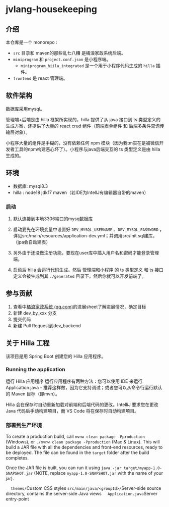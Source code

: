 # jvlang-housekeeping

## 介绍

本仓库是一个 monorepo :

- `src` 目录和 maven的那些乱七八糟 是橘浪家政系统后端。
- `miniprogram` 和 `project.conf.json` 是小程序端。
  - `miniprogram_hiila_integrated` 是一个用于小程序代码生成的 `hilla` 插件。
- `frontend` 是 react 管理端。

## 软件架构

数据库采用mysql。

管理端+后端是由 hilla 框架所实现的，hilla 提供了从 java 接口到 ts 类型定义的生成方案，还提供了大量的 react crud 组件（前端表单组件 和 后端多条件查询传输层对象）。

小程序大量的组件是手糊的，没有依赖任何 npm 模块（因为我tm实在是被微信开发者工具的npm构建恶心坏了）。小程序与java后端交互的 ts 类型定义是由 hilla 生成的。

## 环境

- 数据库: mysql8.3 
- hilla : node18 jdk17 maven（若IDE为IntellJ有编辑器自带的maven）

### 启动

1. 默认连接到本地3306端口的mysq数据库

2. 启动要先在环境变量中设置好 `DEV_MYSQL_USERNAME` 、`DEV_MYSQL_PASSWORD` ，详见src/main/resources/application-dev.yml；并调用src/init.sql建库，（jpa会自动建表）

3. 另外由于还没做注册功能，要现在user库中插入用户名和密码才能登录管理端。

4. 启动后 hilla 会运行代码生成。然后 管理端和小程序 的 ts 类型定义 和 ts 接口定义会被生成到其 `./generated` 目录下。然后你就可以开发前端了。

## 参与贡献

1. 查看中[橘浪家政系统 (qq.com)](https://docs.qq.com/sheet/DQlFVR1haaEVZZW1E?tab=r14pmh)的进展sheet了解进展情况，确定目标
2. 新建 dev_by_xxx 分支
3. 提交代码
4. 新建 Pull Request到dev_backend

## 关于 Hilla 工程

该项目是用 Spring Boot 创建您的 Hilla 应用程序。

### Running the application

运行 Hilla 应用程序
运行应用程序有两种方法：您可以使用 IDE 来运行Application.java - 推荐这样做，因为它支持调试；或者您可以从命令行运行默认的
Maven 目标（即mvn）。

Hilla 会在保存时自动重新加载对前端和后端代码的更改。IntelliJ 要求您在更改 Java 代码后手动构建项目，而 VS Code 将在保存时自动构建项目。

### 部署到生产环境

To create a production build, call `mvnw clean package -Pproduction` (Windows),
or `./mvnw clean package -Pproduction` (Mac & Linux).
This will build a JAR file with all the dependencies and front-end resources,
ready to be deployed. The file can be found in the `target` folder after the build completes.

Once the JAR file is built, you can run it using
`java -jar target/myapp-1.0-SNAPSHOT.jar` (NOTE, replace
`myapp-1.0-SNAPSHOT.jar` with the name of your jar).
  <tr><td>&nbsp;&nbsp;&nbsp;&nbsp;<code>themes/</code></td><td>Custom  
CSS styles</td></tr>
  <tr><td><code>src/main/java/&lt;groupId&gt;/</code></td><td>Server-side 
source directory, contains the server-side Java views</td></tr>
  <tr><td>&nbsp;&nbsp;&nbsp;&nbsp;<code>Application.java</code></td><td>Server entry-point</td></tr>
</table>
